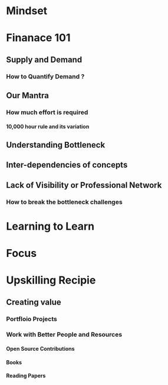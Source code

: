 # Mindset
# Finanace 101
## Supply and Demand
### How to Quantify Demand ?
## Our Mantra
### How much effort is required
#### 10,000 hour rule and its variation
## Understanding Bottleneck
## Inter-dependencies of concepts
## Lack of Visibility or Professional Network
### How to break the bottleneck challenges
# Learning to Learn
# Focus
# Upskilling Recipie
## Creating value
### Portfloio Projects
### Work with Better People and Resources
#### Open Source Contributions
#### Books
#### Reading Papers